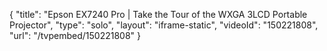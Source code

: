 {
    "title": "Epson EX7240 Pro | Take the Tour of the WXGA 3LCD Portable Projector",
    "type": "solo",
    "layout": "iframe-static",
    "videoId": "150221808",
    "url": "\/tvpembed\/150221808"
}